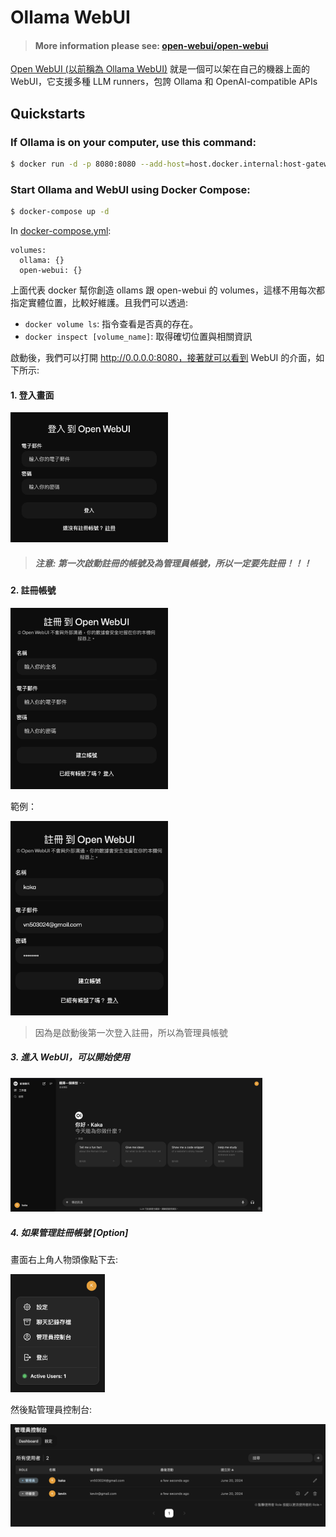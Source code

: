 # Ollama WebUI

> ####  More information please see: [open-webui/open-webui ](https://github.com/open-webui/open-webui)

[Open WebUI (以前稱為 Ollama WebUI)](https://github.com/open-webui/open-webui/tree/main) 就是一個可以架在自己的機器上面的 WebUI，它支援多種 LLM runners，包誇 Ollama 和 OpenAI-compatible APIs

## Quickstarts

### If Ollama is on your computer, use this command:

```sh
$ docker run -d -p 8080:8080 --add-host=host.docker.internal:host-gateway -v open-webui:/app/backend/data --name open-webui --restart always ghcr.io/open-webui/open-webui:main
```
### Start Ollama and WebUI using Docker Compose:

```sh
$ docker-compose up -d
```

In [docker-compose.yml](./docker-compose.yaml):

```
volumes:
  ollama: {}
  open-webui: {}
```

上面代表 docker 幫你創造 ollams 跟 open-webui 的 volumes，這樣不用每次都指定實體位置，比較好維護。且我們可以透過:

- ``docker volume ls``: 指令查看是否真的存在。
- ``docker inspect [volume_name]``: 取得確切位置與相關資訊


啟動後，我們可以打開 http://0.0.0.0:8080，接著就可以看到 WebUI 的介面，如下所示:

#### 1. 登入畫面

<img src="./images/webui_login.png" width="50%"/>

> ##### 注意: 第一次啟動註冊的帳號及為管理員帳號，所以一定要先註冊！！！
>

#### 2. 註冊帳號

<img src="./images/webui_signup.png" width="50%"/>

範例：

<img src="./images/webui_signup_2.png" width="50%"/>

> 因為是啟動後第一次登入註冊，所以為管理員帳號

##### 3. 進入 WebUI，可以開始使用

<img src="./images/webui.png" width="80%"/>


##### 4. 如果管理註冊帳號 [Option]

畫面右上角人物頭像點下去:

<img src="./images/webui_auth.png" width="30%"/>

然後點管理員控制台:

<img src="./images/webui_auth_2.png" width="200%"/>
